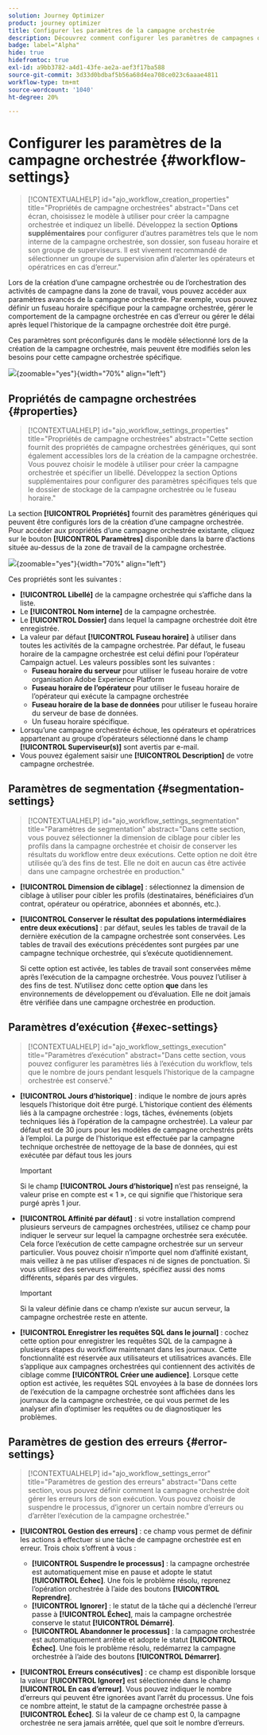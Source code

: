 ```yaml
---
solution: Journey Optimizer
product: journey optimizer
title: Configurer les paramètres de la campagne orchestrée
description: Découvrez comment configurer les paramètres de campagnes orchestrées avec Adobe Journey Optimizer
badge: label="Alpha"
hide: true
hidefromtoc: true
exl-id: a9bb3782-a4d1-43fe-ae2a-aef3f17ba588
source-git-commit: 3d33d0bdbaf5b56a68d4ea708ce023c6aaae4811
workflow-type: tm+mt
source-wordcount: '1040'
ht-degree: 20%

---
```


# Configurer les paramètres de la campagne orchestrée {#workflow-settings}

>[!CONTEXTUALHELP]
>id="ajo_workflow_creation_properties"
>title="Propriétés de campagne orchestrées"
>abstract="Dans cet écran, choisissez le modèle à utiliser pour créer la campagne orchestrée et indiquez un libellé. Développez la section **Options supplémentaires** pour configurer d’autres paramètres tels que le nom interne de la campagne orchestrée, son dossier, son fuseau horaire et son groupe de superviseurs. Il est vivement recommandé de sélectionner un groupe de supervision afin d’alerter les opérateurs et opératrices en cas d’erreur."

Lors de la création d’une campagne orchestrée ou de l’orchestration des activités de campagne dans la zone de travail, vous pouvez accéder aux paramètres avancés de la campagne orchestrée. Par exemple, vous pouvez définir un fuseau horaire spécifique pour la campagne orchestrée, gérer le comportement de la campagne orchestrée en cas d’erreur ou gérer le délai après lequel l’historique de la campagne orchestrée doit être purgé.

Ces paramètres sont préconfigurés dans le modèle sélectionné lors de la création de la campagne orchestrée, mais peuvent être modifiés selon les besoins pour cette campagne orchestrée spécifique.

![](assets/workflow-settings-button.png){zoomable="yes"}{width="70%" align="left"}

## Propriétés de campagne orchestrées {#properties}

>[!CONTEXTUALHELP]
>id="ajo_workflow_settings_properties"
>title="Propriétés de campagne orchestrées"
>abstract="Cette section fournit des propriétés de campagne orchestrées génériques, qui sont également accessibles lors de la création de la campagne orchestrée. Vous pouvez choisir le modèle à utiliser pour créer la campagne orchestrée et spécifier un libellé. Développez la section Options supplémentaires pour configurer des paramètres spécifiques tels que le dossier de stockage de la campagne orchestrée ou le fuseau horaire."

La section **[!UICONTROL Propriétés]** fournit des paramètres génériques qui peuvent être configurés lors de la création d’une campagne orchestrée. Pour accéder aux propriétés d’une campagne orchestrée existante, cliquez sur le bouton **[!UICONTROL Paramètres]** disponible dans la barre d’actions située au-dessus de la zone de travail de la campagne orchestrée.


![](assets/workflow-settings.png){zoomable="yes"}{width="70%" align="left"}


Ces propriétés sont les suivantes :

* **[!UICONTROL Libellé]** de la campagne orchestrée qui s’affiche dans la liste.
* Le **[!UICONTROL Nom interne]** de la campagne orchestrée.
* Le **[!UICONTROL Dossier]** dans lequel la campagne orchestrée doit être enregistrée.
* La valeur par défaut **[!UICONTROL Fuseau horaire]** à utiliser dans toutes les activités de la campagne orchestrée. Par défaut, le fuseau horaire de la campagne orchestrée est celui défini pour l’opérateur Campaign actuel.
Les valeurs possibles sont les suivantes :
   * **Fuseau horaire du serveur** pour utiliser le fuseau horaire de votre organisation Adobe Experience Platform
   * **Fuseau horaire de l’opérateur** pour utiliser le fuseau horaire de l’opérateur qui exécute la campagne orchestrée
   * **Fuseau horaire de la base de données** pour utiliser le fuseau horaire du serveur de base de données.
   * Un fuseau horaire spécifique.
* Lorsqu’une campagne orchestrée échoue, les opérateurs et opératrices appartenant au groupe d’opérateurs sélectionné dans le champ **[!UICONTROL Superviseur(s)]** sont avertis par e-mail.
* Vous pouvez également saisir une **[!UICONTROL Description]** de votre campagne orchestrée.

## Paramètres de segmentation  {#segmentation-settings}

>[!CONTEXTUALHELP]
>id="ajo_workflow_settings_segmentation"
>title="Paramètres de segmentation"
>abstract="Dans cette section, vous pouvez sélectionner la dimension de ciblage pour cibler les profils dans la campagne orchestrée et choisir de conserver les résultats du workflow entre deux exécutions. Cette option ne doit être utilisée qu’à des fins de test. Elle ne doit en aucun cas être activée dans une campagne orchestrée en production."

* **[!UICONTROL Dimension de ciblage]** : sélectionnez la dimension de ciblage à utiliser pour cibler les profils (destinataires, bénéficiaires d’un contrat, opérateur ou opératrice, abonnées et abonnés, etc.).

* **[!UICONTROL Conserver le résultat des populations intermédiaires entre deux exécutions]** : par défaut, seules les tables de travail de la dernière exécution de la campagne orchestrée sont conservées. Les tables de travail des exécutions précédentes sont purgées par une campagne technique orchestrée, qui s’exécute quotidiennement.

  Si cette option est activée, les tables de travail sont conservées même après l’exécution de la campagne orchestrée. Vous pouvez l’utiliser à des fins de test. N’utilisez donc cette option **que** dans les environnements de développement ou d’évaluation. Elle ne doit jamais être vérifiée dans une campagne orchestrée en production.

## Paramètres d’exécution  {#exec-settings}

>[!CONTEXTUALHELP]
>id="ajo_workflow_settings_execution"
>title="Paramètres d’exécution"
>abstract="Dans cette section, vous pouvez configurer les paramètres liés à l’exécution du workflow, tels que le nombre de jours pendant lesquels l’historique de la campagne orchestrée est conservé."

* **[!UICONTROL Jours d’historique]** : indique le nombre de jours après lesquels l’historique doit être purgé. L’historique contient des éléments liés à la campagne orchestrée : logs, tâches, événements (objets techniques liés à l’opération de la campagne orchestrée). La valeur par défaut est de 30 jours pour les modèles de campagne orchestrés prêts à l’emploi. La purge de l’historique est effectuée par la campagne technique orchestrée de nettoyage de la base de données, qui est exécutée par défaut tous les jours

  >[!IMPORTANT]
  >
  >Si le champ **[!UICONTROL Jours d’historique]** n’est pas renseigné, la valeur prise en compte est « 1 », ce qui signifie que l’historique sera purgé après 1 jour.

* **[!UICONTROL Affinité par défaut]** : si votre installation comprend plusieurs serveurs de campagnes orchestrées, utilisez ce champ pour indiquer le serveur sur lequel la campagne orchestrée sera exécutée. Cela force l’exécution de cette campagne orchestrée sur un serveur particulier. Vous pouvez choisir n’importe quel nom d’affinité existant, mais veillez à ne pas utiliser d’espaces ni de signes de ponctuation. Si vous utilisez des serveurs différents, spécifiez aussi des noms différents, séparés par des virgules.

  >[!IMPORTANT]
  >
  >Si la valeur définie dans ce champ n’existe sur aucun serveur, la campagne orchestrée reste en attente.


* **[!UICONTROL Enregistrer les requêtes SQL dans le journal]** : cochez cette option pour enregistrer les requêtes SQL de la campagne à plusieurs étapes du workflow maintenant dans les journaux. Cette fonctionnalité est réservée aux utilisateurs et utilisatrices avancés. Elle s’applique aux campagnes orchestrées qui contiennent des activités de ciblage comme **[!UICONTROL Créer une audience]**. Lorsque cette option est activée, les requêtes SQL envoyées à la base de données lors de l’exécution de la campagne orchestrée sont affichées dans les journaux de la campagne orchestrée, ce qui vous permet de les analyser afin d’optimiser les requêtes ou de diagnostiquer les problèmes.

## Paramètres de gestion des erreurs  {#error-settings}

>[!CONTEXTUALHELP]
>id="ajo_workflow_settings_error"
>title="Paramètres de gestion des erreurs"
>abstract="Dans cette section, vous pouvez définir comment la campagne orchestrée doit gérer les erreurs lors de son exécution. Vous pouvez choisir de suspendre le processus, d’ignorer un certain nombre d’erreurs ou d’arrêter l’exécution de la campagne orchestrée."

* **[!UICONTROL Gestion des erreurs]** : ce champ vous permet de définir les actions à effectuer si une tâche de campagne orchestrée est en erreur. Trois choix s’offrent à vous :

   * **[!UICONTROL Suspendre le processus]** : la campagne orchestrée est automatiquement mise en pause et adopte le statut **[!UICONTROL Échec]**. Une fois le problème résolu, reprenez l’opération orchestrée à l’aide des boutons **[!UICONTROL Reprendre]**.
   * **[!UICONTROL Ignorer]** : le statut de la tâche qui a déclenché l’erreur passe à **[!UICONTROL Échec]**, mais la campagne orchestrée conserve le statut **[!UICONTROL Démarré]**. <!-- TO ADD ONCE SCHEUDLER IS AVAILABLE This configuration is relevant for recurring tasks: if the branch includes a scheduler, it will start normally next time the workflow is executed.-->
   * **[!UICONTROL Abandonner le processus]** : la campagne orchestrée est automatiquement arrêtée et adopte le statut **[!UICONTROL Échec]**. Une fois le problème résolu, redémarrez la campagne orchestrée à l’aide des boutons **[!UICONTROL Démarrer]**.

* **[!UICONTROL Erreurs consécutives]** : ce champ est disponible lorsque la valeur **[!UICONTROL Ignorer]** est sélectionnée dans le champ **[!UICONTROL En cas d’erreur]**. Vous pouvez indiquer le nombre d’erreurs qui peuvent être ignorées avant l’arrêt du processus. Une fois ce nombre atteint, le statut de la campagne orchestrée passe à **[!UICONTROL Échec]**. Si la valeur de ce champ est 0, la campagne orchestrée ne sera jamais arrêtée, quel que soit le nombre d’erreurs.


